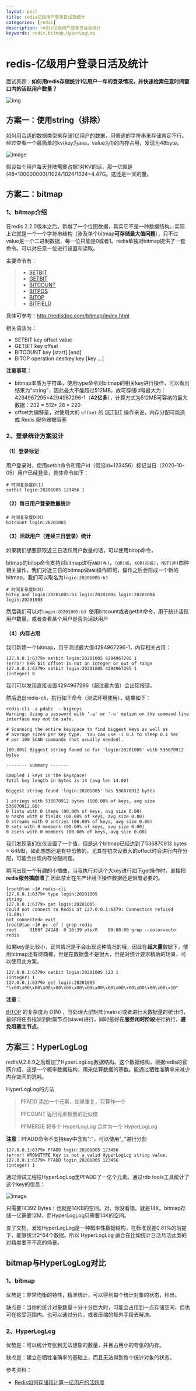 ```yaml
---
layout: post
title: redis亿级用户登录日活及统计
categories: [redis]
description: redis亿级用户登录日活及统计
keywords: redis,bitmap,HyperLogLog
---
```



# redis-亿级用户登录日活及统计

面试真题：**如何用redis存储统计1亿用户一年的登录情况，并快速检索任意时间窗口内的活跃用户数量？**


![img](https://raw.githubusercontent.com/Taoey/Taoey.github.io/master/_pics/2021-2-4-redis登录统计.assets/lake_card_mindmap.jpeg)



## 方案一：使用string（排除）

如何用合适的数据类型来存储1亿用户的数据，用普通的字符串来存储肯定不行。经过查看一个最简单的kv(key为aaa，value为1)的内存占用，发现为48byte。

![image](https://raw.githubusercontent.com/Taoey/Taoey.github.io/master/_pics/2021-2-4-redis登录统计.assets/20200318233156824.png)



假设每个用户每天登陆需要占据1对KV的话，那一亿就是(48*100000000)/1024/1024/1024=4.47G。这还是一天的量。



## 方案二：bitmap



### 1、bitmap介绍

在redis 2.2.0版本之后，新增了一个位图数据，其实它不是一种数据结构。实际上它就是一个一个字符串结构（涉及单个bitmap**可存储最大值问题**），只不过value是一个二进制数据，每一位只能是0或者1。redis单独对bitmap提供了一套命令。可以对任意一位进行设置和读取。



主要命令有：

> - [SETBIT](http://redisdoc.com/bitmap/setbit.html)
> - [GETBIT](http://redisdoc.com/bitmap/getbit.html)
> - [BITCOUNT](http://redisdoc.com/bitmap/bitcount.html)
> - [BITPOS](http://redisdoc.com/bitmap/bitpos.html)
> - [BITOP](http://redisdoc.com/bitmap/bitop.html)
> - [BITFIELD](http://redisdoc.com/bitmap/bitfield.html)



具体可参考：http://redisdoc.com/bitmap/index.html



相关语法为：

- SETBIT key offset value
- GETBIT key offset
- BITCOUNT key [start] [end]
- BITOP operation destkey key [key …]



**注意事项：**

- bitmap本质为字符串，使用type命令对bitmap的相关key进行操作，可以看出结果为"string"，因此最大不能超过512MB，故可存储id号最大为：4294967295=4294967296-1（**42亿多**），计算方式为512MB可容纳的最大数据：232 = 512* 28 * 220
- offset为偏移量，对使用大的 `offset` 的 [SETBIT](http://redisdoc.com/bitmap/setbit.html#setbit) 操作来说，内存分配可能造成 Redis 服务器被阻塞

### 2、登录统计方案设计

#### （1）登录标记

用户登录时，使用setbit命令和用户id（假设id=123456）标记当日（2020-10-05）用户已经登录，具体命令如下：

```
# 时间复杂度O(1)
setbit login:20201005 123456 1
```

#### （2）每日用户登录数量统计

```
# 时间复杂度O(N)
bitcount login:20201005
```

#### （3）活跃用户（连续三日登录）统计

如果我们想要获取近三日活跃用户数量的话，可以使用bitop命令，

bitmap的bitop命令支持对bitmap进行`AND(与)`，`(OR)或`，`XOR(亦或)`，`NOT(非)`四种相关操作，我们对近三日的bitmap做`AND`操作即可，操作之后会形成一个新的bitmap，我们可以取名为`login:20201005:b3 `

```
# 时间复杂度O(N)
bitop and login:20201005:b3 login:20201005 login:20201004 login:20201003
```

然后我们可以对`login:20201005:b3 `使用bitcount或者getbit命令，用于统计活跃用户数量，或者查看某个用户是否为活跃用户



#### （4）内存占用

我们新建一个bitmap，用于测试最大值4294967296-1，内存相关占用：

```
127.0.0.1:6379> setbit login:20201005 4294967296 1
(error) ERR bit offset is not an integer or out of range
127.0.0.1:6379> setbit login:20201005 4294967295 1
(integer) 0
```

我们可以发现直接设置4294967296（超过最大值）会出现报错。



然后退出redis-cli，执行如下命令（测试环境使用），结果如下：

```
redis-cli -a pdabc  --bigkeys
Warning: Using a password with '-a' or '-u' option on the command line interface may not be safe.

# Scanning the entire keyspace to find biggest keys as well as
# average sizes per key type.  You can use -i 0.1 to sleep 0.1 sec
# per 100 SCAN commands (not usually needed).

[00.00%] Biggest string found so far 'login:20201005' with 536870912 bytes

-------- summary -------

Sampled 1 keys in the keyspace!
Total key length in bytes is 14 (avg len 14.00)

Biggest string found 'login:20201005' has 536870912 bytes

1 strings with 536870912 bytes (100.00% of keys, avg size 536870912.00)
0 lists with 0 items (00.00% of keys, avg size 0.00)
0 hashs with 0 fields (00.00% of keys, avg size 0.00)
0 streams with 0 entries (00.00% of keys, avg size 0.00)
0 sets with 0 members (00.00% of keys, avg size 0.00)
0 zsets with 0 members (00.00% of keys, avg size 0.00)
```

我们发现我们仅仅设置了一个值，但是这个bitmap已经达到了536870912 bytes = 64MB，如此想想还是有些恐怖的，尤其在初次设置大的offect时会进行内存分配，可能会出现内存分配问题。



期间出现一个有趣的小插曲，当我执行对这个大key进行如下get操作时，直接把**redis服务搞崩溃**了,因此禁止在生产环境下操作数据还是很有必要的。

```
[root@tao ~]# redis-cli
127.0.0.1:6379> type login:20201005
string
127.0.0.1:6379> get login:20201005
Could not connect to Redis at 127.0.0.1:6379: Connection refused
(3.09s)
not connected> exit
[root@tao ~]# ps -ef | grep redis
root     31897 24249  0 16:39 pts/0    00:00:00 grep --color=auto redis
```



如果key是比较小，正常情况是不会出现这种情况的哦，因此在**超大量**数据下，使用bitmap还有待商榷，但是在数据量不是很大，但是对统计要求精确的场景，可以使用此方案。

```
127.0.0.1:6379> setbit login:20201005 123 1
(integer) 1
127.0.0.1:6379> get login:20201005
"\x00\x00\x00\x00\x00\x00\x00\x00\x00\x00\x00\x00\x00\x00\x00\x10"
```

**注意：**

[BITOP](http://redisdoc.com/bitmap/bitop.html#bitop) 的复杂度为 O(N) ，当处理大型矩阵(matrix)或者进行大数据量的统计时，最好将任务指派到附属节点(slave)进行，同时最好在**服务闲时阶段**进行执行，**避免阻塞主节点**。



## 方案三：HyperLogLog

redis从2.8.9之后增加了HyperLogLog数据结构。这个数据结构，根据redis的官网介绍，这是一个概率数据结构，用来估算数据的基数。能通过牺牲准确率来减少内存空间的消耗。

HyperLogLog的方法

> PFADD 添加一个元素，如果重复，只算作一个
>
> PFCOUNT 返回元素数量的近似值
>
> PFMERGE 将多个 HyperLogLog 合并为一个 HyperLogLog



**注意**：PFADD命令不支持key中含有":"，可以使用"_"进行分割

```
127.0.0.1:6379> PFADD login:20201005 123456
(error) WRONGTYPE Key is not a valid HyperLogLog string value.
127.0.0.1:6379> PFADD login_20201005 123456
(integer) 1
```





通过测试工程往HyperLogLog里PFADD了一亿个元素。通过rdb tools工具统计了这个key的信息：

![image](https://raw.githubusercontent.com/Taoey/Taoey.github.io/master/_pics/2021-2-4-redis登录统计.assets/20200318233322131.png)

只需要14392 Bytes！也就是14KB的空间。对，你没看错。就是14K。bitmap存储一亿需要12M，而HyperLogLog只需要14K的空间。

查了文档，发现HyperLogLog是一种概率性数据结构，在标准误差0.81%的前提下，能够统计2^64个数据。所以 HyperLogLog 适合在比如统计日活月活此类的对精度要不不高的场景。



## bitmap与HyperLogLog对比

### 1、bitmap

优势是：非常均衡的特性，精准统计，可以得到每个统计对象的状态，秒出。

缺点是：当你的统计对象数量十分十分巨大时，可能会占用到一点存储空间，但也可在接受范围内。也可以通过分片，或者压缩的额外手段去解决。



### 2、HyperLogLog

优势是：可以统计夸张到无法想象的数量，并且占用小的夸张的内存。

缺点是：建立在牺牲准确率的基础上，而且无法得到每个统计对象的状态。





参考资料：

- [Redis如何存储和计算一亿用户的活跃度](https://blog.csdn.net/bryan_zhang_31/article/details/104957213?utm_medium=distribute.pc_relevant.none-task-blog-BlogCommendFromMachineLearnPai2-1.add_param_isCf&depth_1-utm_source=distribute.pc_relevant.none-task-blog-BlogCommendFromMachineLearnPai2-1.add_param_isCf)